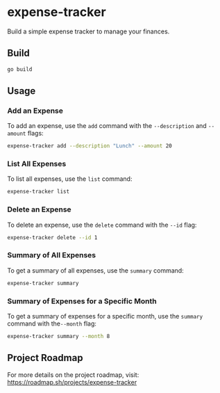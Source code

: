 # expense-tracker

Build a simple expense tracker to manage your finances.

## Build

```sh
go build
```

## Usage

### Add an Expense

To add an expense, use the `add` command with the `--description` and `--amount` flags:

```sh
expense-tracker add --description "Lunch" --amount 20
```

### List All Expenses

To list all expenses, use the `list` command:

```sh
expense-tracker list
```

### Delete an Expense

To delete an expense, use the `delete` command with the `--id` flag:

```sh
expense-tracker delete --id 1
```

### Summary of All Expenses

To get a summary of all expenses, use the `summary` command:

```sh
expense-tracker summary
```

### Summary of Expenses for a Specific Month

To get a summary of expenses for a specific month, use the `summary` command with the`--month` flag:

```sh
expense-tracker summary --month 8
```

## Project Roadmap

For more details on the project roadmap, visit: <https://roadmap.sh/projects/expense-tracker>
